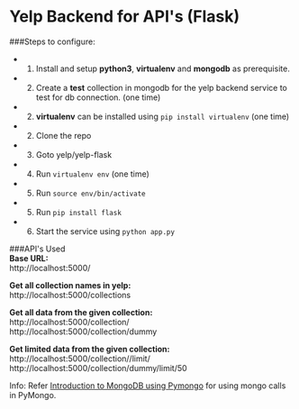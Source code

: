 # Yelp Backend for API's (Flask)

###Steps to configure:  
* 1. Install and setup __python3__, __virtualenv__ and __mongodb__ as prerequisite.  
* 2. Create a __test__ collection in mongodb for the yelp backend service to test for db connection. (one time)  
* 2. __virtualenv__ can be installed using `pip install virtualenv` (one time)  
* 2. Clone the repo  
* 3. Goto yelp/yelp-flask  
* 4. Run `virtualenv env` (one time)  
* 5. Run `source env/bin/activate`  
* 5. Run `pip install flask`  
* 6. Start the service using `python app.py`  


###API's Used  
__Base URL:__  
http://localhost:5000/  

__Get all collection names in yelp:__  
http://localhost:5000/collections  

__Get all data from the given collection:__  
http://localhost:5000/collection/<coll>  
http://localhost:5000/collection/dummy  

__Get limited data from the given collection:__  
http://localhost:5000/collection/<coll>/limit/<limit>  
http://localhost:5000/collection/dummy/limit/50  



Info:
Refer [Introduction to MongoDB using Pymongo](http://altons.github.io/python/2013/01/21/gentle-introduction-to-mongodb-using-pymongo/) for using mongo calls in PyMongo.